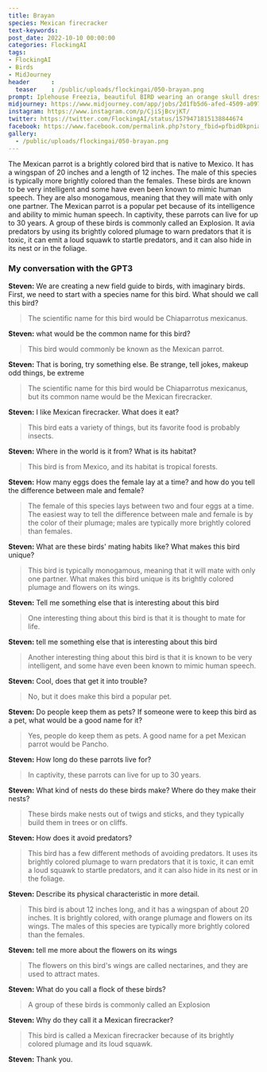 ```yaml
---
title: Brayan
species: Mexican firecracker
text-keywords: 
post_date: 2022-10-10 00:00:00
categories: FlockingAI
tags:
- FlockingAI
- Birds
- MidJourney 
header      :
  teaser    : /public/uploads/flockingai/050-brayan.png
prompt: Iplehouse Freezia, beautiful BIRD wearing an orange skull dress, BIRD, ball-jointed doll, flowers, dia de los muertos, shallow depth of field, backlight, rimlight, shining particles, 8K
midjourney: https://www.midjourney.com/app/jobs/2d1fb5d6-afed-4509-a097-0d373012f2e0
instagram: https://www.instagram.com/p/CjiSjBcvjKT/
twitter: https://twitter.com/FlockingAI/status/1579471815138844674
facebook: https://www.facebook.com/permalink.php?story_fbid=pfbid0kpniaigxrLHRZqnDt7uipqWTpUjv4vswSHC8sMLLDxpmVBVpsuDazBGFHDohjVzRl&id=100084908943138
gallery: 
  - /public/uploads/flockingai/050-brayan.png
---
```


The Mexican parrot is a brightly colored bird that is native to Mexico. It has a wingspan of 20 inches and a length of 12 inches. The male of this species is typically more brightly colored than the females. These birds are known to be very intelligent and some have even been known to mimic human speech. They are also monogamous, meaning that they will mate with only one partner. The Mexican parrot is a popular pet because of its intelligence and ability to mimic human speech. In captivity, these parrots can live for up to 30 years. A group of these birds is commonly called an Explosion. It avia predators by using its brightly colored plumage to warn predators that it is toxic, it can emit a loud squawk to startle predators, and it can also hide in its nest or in the foliage.

### My conversation with the GPT3

**Steven:** We are creating a new field guide to birds, with imaginary birds. First, we need to start with a species name for this bird. What should we call this bird?

> The scientific name for this bird would be Chiaparrotus mexicanus.

**Steven:** what would be the common name for this bird?

> This bird would commonly be known as the Mexican parrot.

**Steven:** That is boring, try something else. Be strange, tell jokes, makeup odd things, be extreme

> The scientific name for this bird would be Chiaparrotus mexicanus, but its common name would be the Mexican firecracker.

**Steven:** I like Mexican firecracker. What does it eat?

> This bird eats a variety of things, but its favorite food is probably insects.

**Steven:** Where in the world is it from? What is its habitat?

> This bird is from Mexico, and its habitat is tropical forests.

**Steven:** How many eggs does the female lay at a time? and how do you tell the difference between male and female?

> The female of this species lays between two and four eggs at a time. The easiest way to tell the difference between male and female is by the color of their plumage; males are typically more brightly colored than females.

**Steven:** What are these birds' mating habits like? What makes this bird unique?

> This bird is typically monogamous, meaning that it will mate with only one partner. What makes this bird unique is its brightly colored plumage and flowers on its wings.

**Steven:** Tell me something else that is interesting about this bird

> One interesting thing about this bird is that it is thought to mate for life.

**Steven:** tell me something else that is interesting about this bird

> Another interesting thing about this bird is that it is known to be very intelligent, and some have even been known to mimic human speech.

**Steven:** Cool, does that get it into trouble?

> No, but it does make this bird a popular pet.

**Steven:** Do people keep them as pets? If someone were to keep this bird as a pet, what would be a good name for it?

> Yes, people do keep them as pets. A good name for a pet Mexican parrot would be Pancho.

**Steven:** How long do these parrots live for?

> In captivity, these parrots can live for up to 30 years.

**Steven:** What kind of nests do these birds make? Where do they make their nests?

> These birds make nests out of twigs and sticks, and they typically build them in trees or on cliffs.

**Steven:** How does it avoid predators?

> This bird has a few different methods of avoiding predators. It uses its brightly colored plumage to warn predators that it is toxic, it can emit a loud squawk to startle predators, and it can also hide in its nest or in the foliage.

**Steven:** Describe its physical characteristic in more detail.

> This bird is about 12 inches long, and it has a wingspan of about 20 inches. It is brightly colored, with orange plumage and flowers on its wings. The males of this species are typically more brightly colored than the females.

**Steven:** tell me more about the flowers on its wings

> The flowers on this bird's wings are called nectarines, and they are used to attract mates.

**Steven:** What do you call a flock of these birds?

> A group of these birds is commonly called an Explosion

**Steven:** Why do they call it a Mexican firecracker?

> This bird is called a Mexican firecracker because of its brightly colored plumage and its loud squawk.

**Steven:** Thank you.
